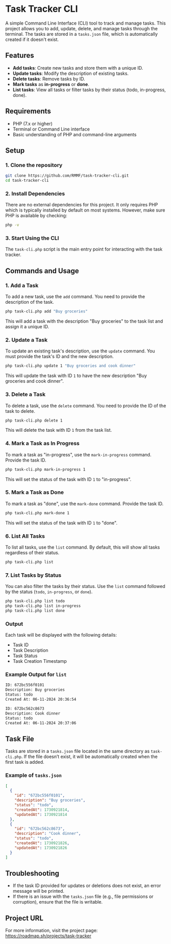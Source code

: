 # Task Tracker CLI

A simple Command Line Interface (CLI) tool to track and manage tasks. This project allows you to add, update, delete, and manage tasks through the terminal. The tasks are stored in a `tasks.json` file, which is automatically created if it doesn't exist.

## Features

- **Add tasks**: Create new tasks and store them with a unique ID.
- **Update tasks**: Modify the description of existing tasks.
- **Delete tasks**: Remove tasks by ID.
- **Mark tasks** as **in-progress** or **done**.
- **List tasks**: View all tasks or filter tasks by their status (todo, in-progress, done).

## Requirements

- PHP (7.x or higher)
- Terminal or Command Line interface
- Basic understanding of PHP and command-line arguments

## Setup

### 1. Clone the repository

```bash
git clone https://github.com/RMMF/task-tracker-cli.git
cd task-tracker-cli
```

### 2. Install Dependencies

There are no external dependencies for this project. It only requires PHP which is typically installed by default on most systems. However, make sure PHP is available by checking:

```bash
php -v
```

### 3. Start Using the CLI

The `task-cli.php` script is the main entry point for interacting with the task tracker.

## Commands and Usage

### **1. Add a Task**

To add a new task, use the `add` command. You need to provide the description of the task.

```bash
php task-cli.php add "Buy groceries"
```

This will add a task with the description "Buy groceries" to the task list and assign it a unique ID.

### **2. Update a Task**

To update an existing task's description, use the `update` command. You must provide the task's ID and the new description.

```bash
php task-cli.php update 1 "Buy groceries and cook dinner"
```

This will update the task with ID `1` to have the new description "Buy groceries and cook dinner".

### **3. Delete a Task**

To delete a task, use the `delete` command. You need to provide the ID of the task to delete.

```bash
php task-cli.php delete 1
```

This will delete the task with ID `1` from the task list.

### **4. Mark a Task as In Progress**

To mark a task as "in-progress", use the `mark-in-progress` command. Provide the task ID.

```bash
php task-cli.php mark-in-progress 1
```

This will set the status of the task with ID `1` to "in-progress".

### **5. Mark a Task as Done**

To mark a task as "done", use the `mark-done` command. Provide the task ID.

```bash
php task-cli.php mark-done 1
```

This will set the status of the task with ID `1` to "done".

### **6. List All Tasks**

To list all tasks, use the `list` command. By default, this will show all tasks regardless of their status.

```bash
php task-cli.php list
```

### **7. List Tasks by Status**

You can also filter the tasks by their status. Use the `list` command followed by the status (`todo`, `in-progress`, or `done`).

```bash
php task-cli.php list todo
php task-cli.php list in-progress
php task-cli.php list done
```

### Output

Each task will be displayed with the following details:

- Task ID
- Task Description
- Task Status
- Task Creation Timestamp

### Example Output for `list`

```bash
ID: 672bc556f0101
Description: Buy groceries
Status: todo
Created At: 06-11-2024 20:36:54

ID: 672bc562c8673
Description: Cook dinner
Status: todo
Created At: 06-11-2024 20:37:06

```

## Task File

Tasks are stored in a `tasks.json` file located in the same directory as `task-cli.php`. If the file doesn’t exist, it will be automatically created when the first task is added.

### Example of `tasks.json`

```json
[
  {
    "id": "672bc556f0101",
    "description": "Buy groceries",
    "status": "todo",
    "createdAt": 1730921814,
    "updatedAt": 1730921814
  },
  {
    "id": "672bc562c8673",
    "description": "Cook dinner",
    "status": "todo",
    "createdAt": 1730921826,
    "updatedAt": 1730921826
  }
]
```

## Troubleshooting

- If the task ID provided for updates or deletions does not exist, an error message will be printed.
- If there is an issue with the `tasks.json` file (e.g., file permissions or corruption), ensure that the file is writable.

## Project URL
For more information, visit the project page: https://roadmap.sh/projects/task-tracker